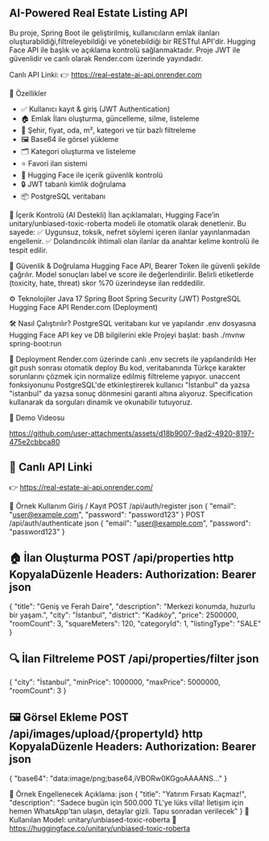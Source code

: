 ## AI-Powered Real Estate Listing API

Bu proje, Spring Boot ile geliştirilmiş, kullanıcıların emlak ilanları oluşturabildiği,filtreleyebildiği ve yönetebildiği bir RESTful API'dir. 
Hugging Face API ile başlık ve açıklama kontrolü sağlanmaktadır. Proje JWT ile güvenlidir ve canlı olarak Render.com üzerinde yayındadır.

Canlı API Linki:
👉 https://real-estate-ai-api.onrender.com

🚀 Özellikler

- ✅ Kullanıcı kayıt & giriş (JWT Authentication)
- 🏠 Emlak İlanı oluşturma, güncelleme, silme, listeleme
- 📂 Şehir, fiyat, oda, m², kategori ve tür bazlı filtreleme
- 🖼️ Base64 ile görsel yükleme
- 🗂️ Kategori oluşturma ve listeleme
- ⭐ Favori ilan sistemi
- 🧠 Hugging Face ile içerik güvenlik kontrolü
- 🔒 JWT tabanlı kimlik doğrulama
- 📦 PostgreSQL veritabanı

🧠 İçerik Kontrolü (AI Destekli)
İlan açıklamaları, Hugging Face’in unitary/unbiased-toxic-roberta modeli ile otomatik olarak denetlenir. Bu sayede:
✅ Uygunsuz, toksik, nefret söylemi içeren ilanlar yayınlanmadan engellenir.
✅ Dolandırıcılık ihtimali olan ilanlar da anahtar kelime kontrolü ile tespit edilir.

🔐 Güvenlik & Doğrulama
Hugging Face API, Bearer Token ile güvenli şekilde çağrılır.
Model sonuçları label ve score ile değerlendirilir.
Belirli etiketlerde (toxicity, hate, threat) skor %70 üzerindeyse ilan reddedilir.

⚙️ Teknolojiler
Java 17
Spring Boot
Spring Security (JWT)
PostgreSQL
Hugging Face API
Render.com (Deployment)

🛠️ Nasıl Çalıştırılır?
PostgreSQL veritabanı kur ve yapılandır
.env dosyasına Hugging Face API key ve DB bilgilerini ekle
Projeyi başlat:
bash
./mvnw spring-boot:run

📡 Deployment
Render.com üzerinde canlı
.env secrets ile yapılandırıldı
Her git push sonrası otomatik deploy
Bu kod, veritabanında Türkçe karakter sorunlarını çözmek için normalize edilmiş filtreleme yapıyor. 
unaccent fonksiyonunu PostgreSQL'de etkinleştirerek kullanıcı "İstanbul" da yazsa "istanbul" da yazsa sonuç dönmesini garanti altına alıyoruz. 
Specification kullanarak da sorguları dinamik ve okunabilir tutuyoruz.


🏡 Demo Videosu 

https://github.com/user-attachments/assets/d18b9007-9ad2-4920-8197-475e2cbbca80


## 🔗 Canlı API Linki

👉 https://real-estate-ai-api.onrender.com/

📌 Örnek Kullanım
Giriş / Kayıt
POST /api/auth/register
json
{
  "email": "user@example.com",
  "password": "password123"
}
POST /api/auth/authenticate
json
{
  "email": "user@example.com",
  "password": "password123"
}

🏠 İlan Oluşturma
POST /api/properties
http
KopyalaDüzenle
Headers: Authorization: Bearer <JWT>
json
--
{
  "title": "Geniş ve Ferah Daire",
  "description": "Merkezi konumda, huzurlu bir yaşam.",
  "city": "İstanbul",
  "district": "Kadıköy",
  "price": 2500000,
  "roomCount": 3,
  "squareMeters": 120,
  "categoryId": 1,
  "listingType": "SALE"
}

🔍 İlan Filtreleme
POST /api/properties/filter
json
--
{
  "city": "İstanbul",
  "minPrice": 1000000,
  "maxPrice": 5000000,
  "roomCount": 3
}

🖼️ Görsel Ekleme
POST /api/images/upload/{propertyId}
http
KopyalaDüzenle
Headers: Authorization: Bearer <JWT>
json
--
{
  "base64": "data:image/png;base64,iVBORw0KGgoAAAANS..."
}

🚫 Örnek Engellenecek Açıklama:
json
{
  "title": "Yatırım Fırsatı Kaçmaz!",
  "description": "Sadece bugün için 500.000 TL'ye lüks villa! İletişim için hemen WhatsApp'tan ulaşın, detaylar gizli. Tapu sonradan verilecek"
}
🧪 Kullanılan Model:
unitary/unbiased-toxic-roberta 🔗 https://huggingface.co/unitary/unbiased-toxic-roberta




